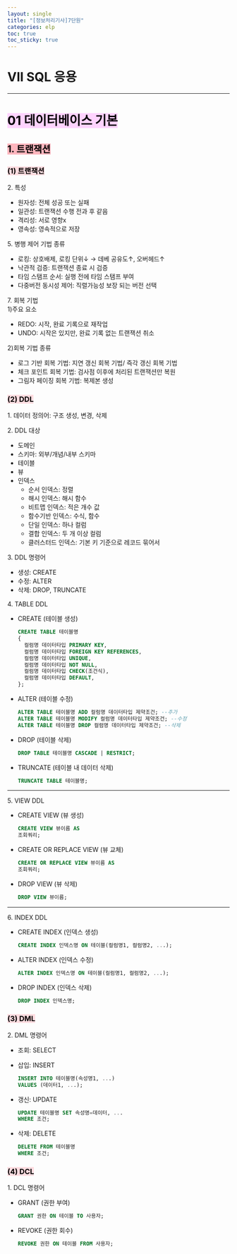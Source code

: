 ```yaml
---
layout: single
title: "[정보처리기사]7단원"
categories: elp
toc: true
toc_sticky: true
---
```


# VII SQL 응용

---

# <mark style='background-color: #fed3fe'>01 데이터베이스 기본</mark>

## <mark style='background-color: #fdb5bd'>1. 트랜잭션</mark>

### <mark style='background-color: #ffdce0'>(1) 트랜잭션</mark>

2\. 특성

- 원자성: 전체 성공 또는 실패
- 일관성: 트랜잭션 수행 전과 후 같음
- 격리성: 서로 영향x
- 영속성: 영속적으로 저장

5\. 병행 제어 기법 종류

- 로킹: 상호배제, 로킹 단위↓ → 데베 공유도↑, 오버헤드↑
- 낙관적 검증: 트랜잭션 종료 시 검증
- 타임 스탬프 순서: 실행 전에 타임 스탬프 부여
- 다중버전 동시성 제어: 직렬가능성 보장 되는 버전 선택

7\. 회복 기법  
1\)주요 요소

- REDO: 시작, 완료 기록으로 재작업
- UNDO: 시작은 있지만, 완료 기록 없는 트랜잭션 취소

2\)회복 기법 종류

- 로그 기반 회복 기법: 지연 갱신 회복 기법/ 즉각 갱신 회복 기법
- 체크 포인트 회복 기법: 검사점 이후에 처리된 트랜잭션만 복원
- 그림자 페이징 회복 기법: 복제본 생성

### <mark style='background-color: #ffdce0'>(2) DDL</mark>

1\. 데이터 정의어: 구조 생성, 변경, 삭제

2\. DDL 대상

- 도메인
- 스키마: 외부/개념/내부 스키마
- 테이블
- 뷰
- 인덱스
  - 순서 인덱스: 정렬
  - 해시 인덱스: 해시 함수
  - 비트맵 인덱스: 적은 개수 값
  - 함수기반 인덱스: 수식, 함수
  - 단일 인덱스: 하나 컬럼
  - 결합 인덱스: 두 개 이상 컬럼
  - 클러스터드 인덱스: 기본 키 기준으로 레코드 묶어서

3\. DDL 명령어

- 생성: CREATE
- 수정: ALTER
- 삭제: DROP, TRUNCATE

4\. TABLE DDL

- CREATE (테이블 생성)

  ```sql
  CREATE TABLE 테이블명
  {
    컬럼명 데이터타입 PRIMARY KEY,
    컬럼명 데이터타입 FOREIGN KEY REFERENCES,
    컬럼명 데이터타입 UNIQUE,
    컬럼명 데이터타입 NOT NULL,
    컬럼명 데이터타입 CHECK(조건식),
    컬럼명 데이터타입 DEFAULT,
  };
  ```

- ALTER (테이블 수정)

  ```sql
  ALTER TABLE 테이블명 ADD 컬럼명 데이터타입 제약조건; --추가
  ALTER TABLE 테이블명 MODIFY 컬럼명 데이터타입 제약조건; --수정
  ALTER TABLE 테이블명 DROP 컬럼명 데이터타입 제약조건; --삭제
  ```

- DROP (테이블 삭제)

  ```sql
  DROP TABLE 테이블명 CASCADE | RESTRICT;
  ```

- TRUNCATE (테이블 내 데이터 삭제)

  ```sql
  TRUNCATE TABLE 테이블명;
  ```

---

5\. VIEW DDL

- CREATE VIEW (뷰 생성)

  ```sql
  CREATE VIEW 뷰이름 AS
  조회쿼리;
  ```

- CREATE OR REPLACE VIEW (뷰 교체)

  ```sql
  CREATE OR REPLACE VIEW 뷰이름 AS
  조회쿼리;
  ```

- DROP VIEW (뷰 삭제)

  ```sql
  DROP VIEW 뷰이름;
  ```

---

6\. INDEX DDL

- CREATE INDEX (인덱스 생성)

  ```sql
  CREATE INDEX 인덱스명 ON 테이블(컬럼명1, 컬럼명2, ...);
  ```

- ALTER INDEX (인덱스 수정)

  ```sql
  ALTER INDEX 인덱스명 ON 테이블(컬럼명1, 컬럼명2, ...);
  ```

- DROP INDEX (인덱스 삭제)

  ```sql
  DROP INDEX 인덱스명;
  ```

### <mark style='background-color: #ffdce0'>(3) DML</mark>

2\. DML 명령어

- 조회: SELECT

- 삽입: INSERT

  ```sql
  INSERT INTO 테이블명(속성명1, ...)
  VALUES (데이터1, ...);
  ```

- 갱신: UPDATE

  ```sql
  UPDATE 테이블명 SET 속성명=데이터, ...
  WHERE 조건;
  ```

- 삭제: DELETE
  ```sql
  DELETE FROM 테이블명
  WHERE 조건;
  ```

### <mark style='background-color: #ffdce0'>(4) DCL</mark>

1\. DCL 명령어

- GRANT (권한 부여)

  ```sql
  GRANT 권한 ON 테이블 TO 사용자;
  ```

- REVOKE (권한 회수)
  ```sql
  REVOKE 권한 ON 테이블 FROM 사용자;
  ```
